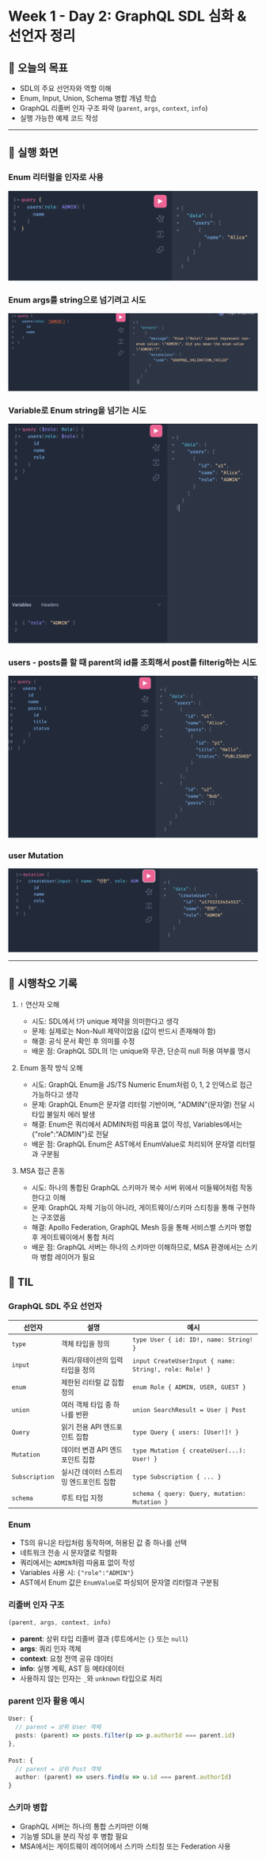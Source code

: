 # Week 1 - Day 2: GraphQL SDL 심화 & 선언자 정리

## 🎯 오늘의 목표
- SDL의 주요 선언자와 역할 이해
- Enum, Input, Union, Schema 병합 개념 학습
- GraphQL 리졸버 인자 구조 파악 (`parent`, `args`, `context`, `info`)
- 실행 가능한 예제 코드 작성

---

## 📸 실행 화면
### Enum 리터럴을 인자로 사용
![enum-literal](./images/enum-literal.png)

### Enum args를 string으로 넘기려고 시도
![enum-string](./images/enum-string.png)


### Variable로 Enum string을 넘기는 시도
![enum-variables](./images/enum-variables.png)


### users - posts를 할 때 parent의 id를 조회해서 post를 filterig하는 시도
![use-parent-args](./images/use-parent-args.png)

### user Mutation
![mutate-user](./images/mutate-user.png)

---

## 🐛 시행착오 기록
1. `!` 연산자 오해
    - 시도: SDL에서 !가 unique 제약을 의미한다고 생각
    - 문제: 실제로는 Non-Null 제약이었음 (값이 반드시 존재해야 함)
    - 해결: 공식 문서 확인 후 의미를 수정
    - 배운 점: GraphQL SDL의 !는 unique와 무관, 단순히 null 허용 여부를 명시

2. Enum 동작 방식 오해
    - 시도: GraphQL Enum을 JS/TS Numeric Enum처럼 0, 1, 2 인덱스로 접근 가능하다고 생각
    - 문제: GraphQL Enum은 문자열 리터럴 기반이며, "ADMIN"(문자열) 전달 시 타입 불일치 에러 발생
    - 해결: Enum은 쿼리에서 ADMIN처럼 따옴표 없이 작성, Variables에서는 {"role":"ADMIN"}로 전달
    - 배운 점: GraphQL Enum은 AST에서 EnumValue로 처리되어 문자열 리터럴과 구분됨

3. MSA 접근 혼동
    - 시도: 하나의 통합된 GraphQL 스키마가 복수 서버 위에서 미들웨어처럼 작동한다고 이해
    - 문제: GraphQL 자체 기능이 아니라, 게이트웨이/스키마 스티칭을 통해 구현하는 구조였음
    - 해결: Apollo Federation, GraphQL Mesh 등을 통해 서비스별 스키마 병합 후 게이트웨이에서 통합 처리
    - 배운 점: GraphQL 서버는 하나의 스키마만 이해하므로, MSA 환경에서는 스키마 병합 레이어가 필요




## 📌 TIL
### GraphQL SDL 주요 선언자
| 선언자 | 설명 | 예시 |
|--------|------|------|
| `type` | 객체 타입을 정의 | `type User { id: ID!, name: String! }` |
| `input` | 쿼리/뮤테이션의 입력 타입을 정의 | `input CreateUserInput { name: String!, role: Role! }` |
| `enum` | 제한된 리터럴 값 집합 정의 | `enum Role { ADMIN, USER, GUEST }` |
| `union` | 여러 객체 타입 중 하나를 반환 | `union SearchResult = User \| Post` |
| `Query` | 읽기 전용 API 엔드포인트 집합 | `type Query { users: [User!]! }` |
| `Mutation` | 데이터 변경 API 엔드포인트 집합 | `type Mutation { createUser(...): User! }` |
| `Subscription` | 실시간 데이터 스트리밍 엔드포인트 집합 | `type Subscription { ... }` |
| `schema` | 루트 타입 지정 | `schema { query: Query, mutation: Mutation }` |


### Enum
- TS의 유니온 타입처럼 동작하며, 허용된 값 중 하나를 선택
- 네트워크 전송 시 문자열로 직렬화
- 쿼리에서는 `ADMIN`처럼 따옴표 없이 작성
- Variables 사용 시: `{"role":"ADMIN"}`
- AST에서 Enum 값은 `EnumValue`로 파싱되어 문자열 리터럴과 구분됨

### 리졸버 인자 구조
```ts
(parent, args, context, info)
```
- **parent**: 상위 타입 리졸버 결과 (루트에서는 `{}` 또는 `null`)
- **args**: 쿼리 인자 객체
- **context**: 요청 전역 공유 데이터
- **info**: 실행 계획, AST 등 메타데이터
- 사용하지 않는 인자는 `_`와 `unknown` 타입으로 처리

### parent 인자 활용 예시
```ts
User: {
  // parent = 상위 User 객체
  posts: (parent) => posts.filter(p => p.authorId === parent.id)
},

Post: {
  // parent = 상위 Post 객체
  author: (parent) => users.find(u => u.id === parent.authorId)
}
```

### 스키마 병합
- GraphQL 서버는 하나의 통합 스키마만 이해
- 기능별 SDL을 분리 작성 후 병합 필요
- MSA에서는 게이트웨이 레이어에서 스키마 스티칭 또는 Federation 사용